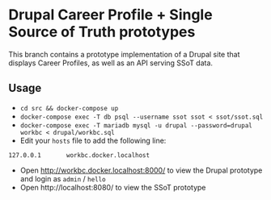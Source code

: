 Drupal Career Profile + Single Source of Truth prototypes
=========================================================

This branch contains a prototype implementation of a Drupal site that displays Career Profiles, as well as an API serving SSoT data.

## Usage

- `cd src && docker-compose up`
- `docker-compose exec -T db psql --username ssot ssot < ssot/ssot.sql`
- `docker-compose exec -T mariadb mysql -u drupal --password=drupal workbc < drupal/workbc.sql`
- Edit your `hosts` file to add the following line:
```
127.0.0.1       workbc.docker.localhost
```
- Open http://workbc.docker.localhost:8000/ to view the Drupal prototype and login as `admin` / `hello`
- Open http://localhost:8080/ to view the SSoT prototype
